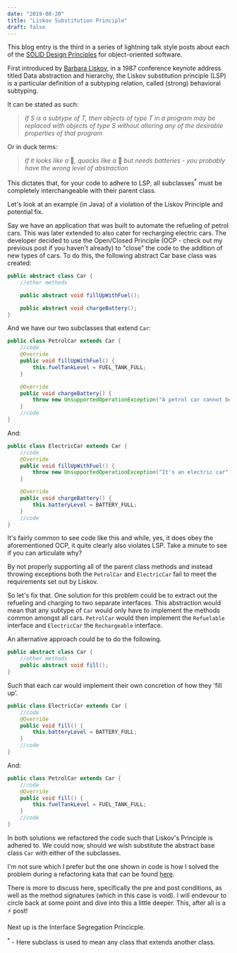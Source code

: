 ```yaml
---
date: "2019-08-20"
title: "Liskov Substitution Principle"
draft: false
---
```


This blog entry is the third in a series of lightning talk style posts about each of the [SOLID Design Principles](https://en.wikipedia.org/wiki/SOLID) for object-oriented software.

First introduced by [Barbara Liskov](https://en.wikipedia.org/wiki/Barbara_Liskov), in a 1987 conference keynote address titled Data abstraction and hierarchy, the Liskov substitution principle (LSP) is a particular definition of a subtyping relation, called (strong) behavioral subtyping.

It can be stated as such:

> _If S is a subtype of T, then objects of type T in a program may be replaced with objects of type S without altering any of the desirable properties of that program_

Or in duck terms:

> _If it looks like a_ 🦆_, quacks like a_ 🦆 _but needs batteries - you probably have the wrong level of abstraction_

This dictates that, for your code to adhere to LSP, all subclasses<sup>*</sup> must be completely interchangeable with their parent class.

Let's look at an example (in Java) of a violation of the Liskov Principle and potential fix.

Say we have an application that was built to automate the refueling of petrol cars. This was later extended to also cater for recharging electric cars. The developer decided to use the Open/Closed Principle (OCP - check out my previous post if you haven't already) to "close" the code to the addition of new types of cars. To do this, the following abstract Car base class was created:

```java
public abstract class Car {
    //other methods

    public abstract void fillUpWithFuel();

    public abstract void chargeBattery();
}
```

And we have our two subclasses that extend `Car`:

```java
public class PetrolCar extends Car {
    //code
    @Override
    public void fillUpWithFuel() { 
        this.fuelTankLevel = FUEL_TANK_FULL; 
    }

    @Override
    public void chargeBattery() {
        throw new UnsupportedOperationException("A petrol car cannot be recharged");
    }
    //code
}
```

And:

```java
public class ElectricCar extends Car {
    //code
    @Override
    public void fillUpWithFuel() {
        throw new UnsupportedOperationException("It's an electric car");
    }

    @Override
    public void chargeBattery() {
        this.batteryLevel = BATTERY_FULL;
    }
    //code
}
```

It's fairly common to see code like this and while, yes, it does obey the aforementioned OCP, it quite clearly also violates LSP. Take a minute to see if you can articulate why?

By not properly supporting all of the parent class methods and instead throwing exceptions both the `PetrolCar` and `ElectricCar` fail to meet the requirements set out by Liskov.

So let's fix that. One solution for this problem could be to extract out the refueling and charging to two separate interfaces. This abstraction would mean that any subtype of `Car` would only have to implement the methods common amongst all cars. `PetrolCar` would then implement the `Refuelable` interface and `ElectricCar` the `Rechargeable` interface. 

An alternative approach could be to do the following. 

```java
public abstract class Car {
    //other methods
    public abstract void fill();
}
```

Such that each car would implement their own concretion of how they 'fill up'.

```java
public class ElectricCar extends Car {
    //code
    @Override
    public void fill() {
        this.batteryLevel = BATTERY_FULL;
    }
    //code
}
```

And:

```java
public class PetrolCar extends Car {
    //code
    @Override
    public void fill() { 
        this.fuelTankLevel = FUEL_TANK_FULL; 
    }
    //code
}
```
In both solutions we refactored the code such that Liskov's Principle is adhered to. We could now, should we wish substitute the abstract base class `Car` with either of the subclasses.

I'm not sure which I prefer but the one shown in code is how I solved the problem during a refactoring kata that can be found [here](https://github.com/ivanbadia/solid-kata/).

There is more to discuss here, specifically the pre and post conditions, as well as the method signatures (which in this case is void). I will endevour to circle back at some point and dive into this a little deeper. This, after all is a ⚡ post!

Next up is the Interface Segregation Princicple.

<sup>*</sup> - Here subclass is used to mean any class that extends another class.